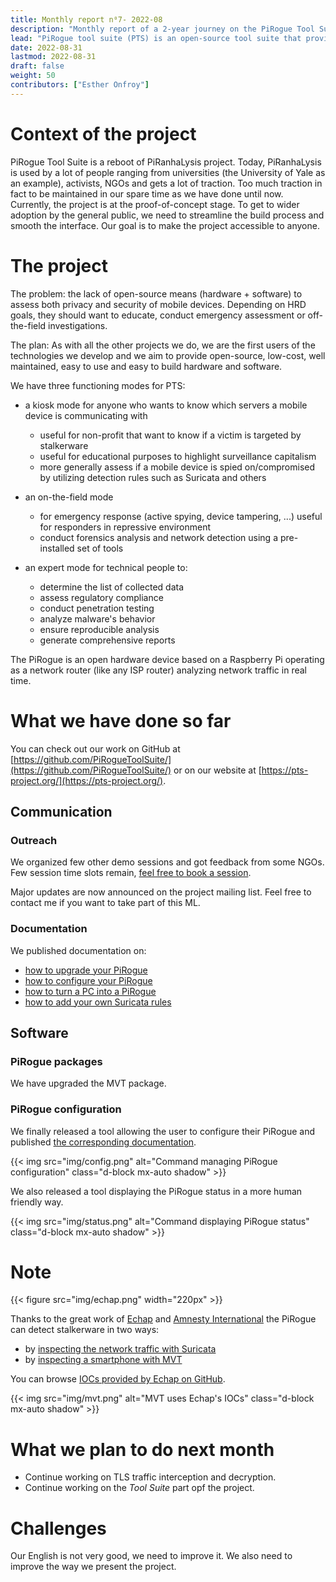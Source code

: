 ```yaml
---
title: Monthly report n⁰7- 2022-08
description: "Monthly report of a 2-year journey on the PiRogue Tool Suite project"
lead: "PiRogue tool suite (PTS) is an open-source tool suite that provides a comprehensive mobile forensic and network traffic analysis platform."
date: 2022-08-31
lastmod: 2022-08-31
draft: false
weight: 50
contributors: ["Esther Onfroy"]
---
```


# Context of the project
PiRogue Tool Suite is a reboot of PiRanhaLysis project. Today, PiRanhaLysis is used by a lot of people ranging from universities (the University of Yale as an example), activists, NGOs and gets a lot of traction. Too much traction in fact to be maintained in our spare time as we have done until now. Currently, the project is at the proof-of-concept stage. To get to wider adoption by the general public, we need to streamline the build process and smooth the interface. Our goal is to make the project accessible to anyone.

# The project
The problem: the lack of open-source means (hardware + software) to assess both privacy and security of mobile devices. Depending on HRD goals, they should want to educate, conduct emergency assessment or off-the-field investigations.

The plan: As with all the other projects we do, we are the first users of the technologies we develop and we aim to provide open-source, low-cost, well maintained, easy to use and easy to build hardware and software. 

We have three functioning modes for PTS:

- a kiosk mode for anyone who wants to know which servers a mobile device is communicating with
  - useful for non-profit that want to know if a victim is targeted by stalkerware
  - useful for educational purposes to highlight surveillance capitalism
  - more generally assess if a mobile device is spied on/compromised by utilizing detection rules such as Suricata and others

- an on-the-field mode
  - for emergency response (active spying, device tampering, ...) useful for responders in repressive environment
  - conduct forensics analysis and network detection using a pre-installed set of tools

- an expert mode for technical people to:
  - determine the list of collected data
  - assess regulatory compliance
  - conduct penetration testing 
  - analyze malware's behavior
  - ensure reproducible analysis
  - generate comprehensive reports

The PiRogue is an open hardware device based on a Raspberry Pi operating as a network router (like any ISP router) analyzing network traffic in real time. 

# What we have done so far
You can check out our work on GitHub at [https://github.com/PiRogueToolSuite/](https://github.com/PiRogueToolSuite/) or on our website at [https://pts-project.org/](https://pts-project.org/).

## Communication

### Outreach
We organized few other demo sessions and got feedback from some NGOs. Few session time slots remain, [feel free to book a session](https://framadate.org/cHlg9UnuzL7LAErP).

Major updates are now announced on the project mailing list. Feel free to contact me if you want to take part of this ML.

### Documentation
We published documentation on:

* [how to upgrade your PiRogue](https://pts-project.org/docs/pirogue/upgrade-a-pirogue/)
* [how to configure your PiRogue](https://pts-project.org/docs/pirogue/configure-a-pirogue/)
* [how to turn a PC into a PiRogue](https://pts-project.org/docs/recipes/turn-a-regular-pc-into-a-pirogue/)
* [how to add your own Suricata rules](https://pts-project.org/docs/recipes/add-your-own-suricata-rules-to-pirogue/)

## Software

### PiRogue packages
We have upgraded the MVT package.

### PiRogue configuration
We finally released a tool allowing the user to configure their PiRogue and published [the corresponding documentation](https://pts-project.org/docs/pirogue/configure-a-pirogue/).

{{< img src="img/config.png" alt="Command managing PiRogue configuration" class="d-block mx-auto shadow" >}}

We also released a tool displaying the PiRogue status in a more human friendly way.

{{< img src="img/status.png" alt="Command displaying PiRogue status" class="d-block mx-auto shadow" >}}

# Note
{{< figure src="img/echap.png" width="220px" >}}

Thanks to the great work of [Echap](https://echap.eu.org) and [Amnesty International](https://www.amnesty.org/en/) the PiRogue can detect stalkerware in two ways:

* by [inspecting the network traffic with Suricata](https://pts-project.org/docs/pirogue/operate-a-pirogue/)
* by [inspecting a smartphone with MVT](https://pts-project.org/docs/recipes/device-forensic-with-mvt/)

You can browse [IOCs provided by Echap on GitHub](https://github.com/AssoEchap/stalkerware-indicators).

{{< img src="img/mvt.png" alt="MVT uses Echap's IOCs" class="d-block mx-auto shadow" >}}

# What we plan to do next month
- Continue working on TLS traffic interception and decryption.
- Continue working on the *Tool Suite* part opf the project. 

# Challenges
Our English is not very good, we need to improve it. We also need to improve the way we present the project.
